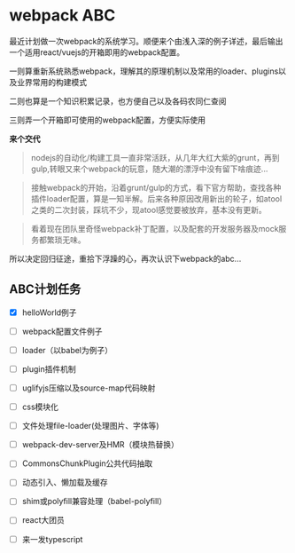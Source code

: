 # webpack ABC
  最近计划做一次webpack的系统学习。顺便来个由浅入深的例子详述，最后输出一个适用react/vuejs的开箱即用的webpack配置。

  一则算重新系统熟悉webpack，理解其的原理机制以及常用的loader、plugins以及业界常用的构建模式

  二则也算是一个知识积累记录，也方便自己以及各码农同仁查阅

  三则弄一个开箱即可使用的webpack配置，方便实际使用

**来个交代**
  
  > nodejs的自动化/构建工具一直非常活跃，从几年大红大紫的grunt，再到gulp,转眼又来个webpack的玩意，随大潮的漂浮中没有留下啥痕迹...

  > 接触webpack的开始，沿着grunt/gulp的方式，看下官方帮助，查找各种插件loader配置，算是一知半解。后来各种原因改用新出的轮子，如atool之类的二次封装，踩坑不少，现atool感觉要被放弃，基本没有更新。

  > 看着现在团队里奇怪webpack补丁配置，以及配套的开发服务器及mock服务都繁琐无味。
  
  所以决定回归征途，重拾下浮躁的心，再次认识下webpack的abc...

## ABC计划任务

 - [x] helloWorld例子
 - [ ] webpack配置文件例子
 - [ ] loader（以babel为例子）
 - [ ] plugin插件机制
 - [ ] uglifyjs压缩以及source-map代码映射
 - [ ] css模块化
 - [ ] 文件处理file-loader(处理图片、字体等)
 - [ ] webpack-dev-server及HMR（模块热替换）
 - [ ] CommonsChunkPlugin公共代码抽取
 - [ ] 动态引入、懒加载及缓存
 - [ ] shim或polyfill兼容处理（babel-polyfill）
 - [ ] react大团员
 - [ ] 来一发typescript


